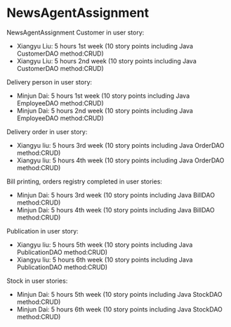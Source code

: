 # NewsAgentAssignment
NewsAgentAssignment
Customer in user story:

- Xiangyu Liu: 5 hours 1st  week (10 story points including Java CustomerDAO method:CRUD)
- Xiangyu Liu: 5 hours 2nd  week (10 story points including Java CustomerDAO method:CRUD)

Delivery person in user story:

- Minjun Dai: 5 hours 1st week (10 story points including Java EmployeeDAO method:CRUD)
- Minjun Dai: 5 hours 2nd week (10 story points including Java EmployeeDAO method:CRUD)


Delivery order in user story:

- Xiangyu liu: 5 hours 3rd week (10 story points including Java OrderDAO method:CRUD)
- Xiangyu liu: 5 hours 4th week (10 story points including Java OrderDAO method:CRUD)

Bill printing, orders registry completed in user stories:

- Minjun Dai: 5 hours 3rd week (10 story points including Java BillDAO method:CRUD)
- Minjun Dai: 5 hours 4th week (10 story points including Java BillDAO method:CRUD)

Publication in user story:

- Xiangyu liu: 5 hours 5th week (10 story points including Java PublicationDAO method:CRUD)
- Xiangyu liu: 5 hours 6th week (10 story points including Java PublicationDAO method:CRUD)

Stock in user stories:

- Minjun Dai: 5 hours 5th week (10 story points including Java StockDAO method:CRUD)
- Minjun Dai: 5 hours 6th week (10 story points including Java StockDAO method:CRUD)
